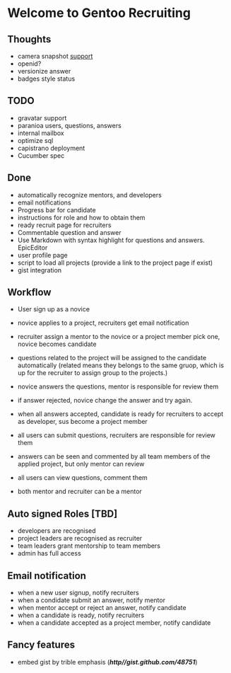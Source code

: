 Welcome to Gentoo Recruiting
=============================

Thoughts
--------

* camera snapshot [support](https://github.com/leemachin/say-cheese/blob/master/say-cheese.js)
* openid?
* versionize answer
* badges style status

TODO
--------

* gravatar support
* paranioa users, questions, answers
* internal mailbox
* optimize sql
* capistrano deployment
* Cucumber spec

Done
-----------

* automatically recognize mentors, and developers
* email notifications
* Progress bar for candidate
* instructions for role and how to obtain them
* ready recruit page for recruiters
* Commentable question and answer
* Use Markdown with syntax highlight for questions and answers.
  EpicEditor
* user profile page
* script to load all projects (provide a link to the project page if
  exist)
* gist integration

Workflow
-----------

* User sign up as a novice
* novice applies to a project, recruiters get email notification
* recruiter assign a mentor to the novice or a project member pick one,
  novice becomes candidate
* questions related to the project will be assigned to the candidate
  automatically (related means they belongs to the same gruop, which is up for the
  recruiter to assign group to the projects.)
* novice answers the questions, mentor is responsible for review them
* if answer rejected, novice change the answer and try again.
* when all answers accepted, candidate is ready for recruiters to accept
  as developer, sus become a project member

* all users can submit questions, recruiters are responsible for review
  them
* answers can be seen and commented by all team members of the applied project, but
  only mentor can review
* all users can view questions, comment them
* both mentor and recruiter can be a mentor

Auto signed Roles [TBD]
-----------

* developers are recognised
* project leaders are recognised as recruiter
* team leaders grant mentorship to team members
* admin has full access

Email notification
-------------------

* when a new user signup, notify recruiters
* when a condidate submit an answer, notify mentor
* when mentor accept or reject an answer, notify candidate
* when a candidate is ready, notify recruiters
* when a candidate accepted as a project member, notify candidate

Fancy features
---------------

* embed gist by trible emphasis (***http//gist.github.com/48751***)
